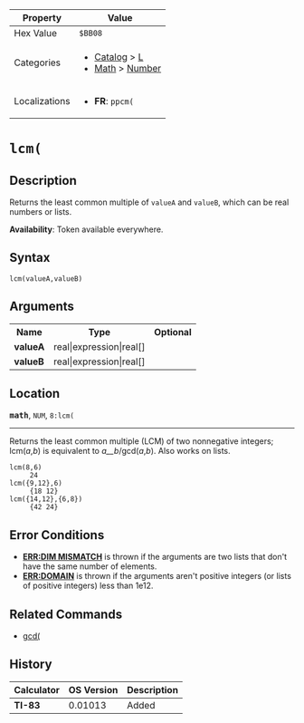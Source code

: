 | Property      | Value |
|---------------|-------|
| Hex Value     | `$BB08`|
| Categories    | <ul><li>[Catalog](<../categories/Catalog.md>) > [L](<../categories/Catalog.md#L>)</li><li>[Math](<../categories/Math.md>) > [Number](<../categories/Math.md#Number>)</li></ul> |
| Localizations | <ul><li><b>FR</b>: `ppcm(`</li></ul> |

# `lcm(`

## Description
Returns the least common multiple of `valueA` and `valueB`, which can be real numbers or lists.


<b>Availability</b>: Token available everywhere.

## Syntax
`lcm(valueA,valueB)`

## Arguments
<table>
<tr><th>Name</th><th>Type</th><th>Optional</th></tr>

<tr><td><b>valueA</b></td><td>real|expression|real[]</td><td></td></tr>

<tr><td><b>valueB</b></td><td>real|expression|real[]</td><td></td></tr>

</table>

## Location
<tt><kbd><b>math</b></kbd></tt>, `NUM`, `8:lcm(`
<hr>

Returns the least common multiple (LCM) of two nonnegative integers; lcm(_a_,_b_) is equivalent to _a__b_/gcd(_a_,_b_). Also works on lists.

```ti-basic
lcm(8,6)
     24
lcm({9,12},6)
     {18 12}
lcm({14,12},{6,8})
     {42 24}
```

## Error Conditions

*   **[ERR:DIM MISMATCH](errors#dimmismatch)** is thrown if the arguments are two lists that don't have the same number of elements.
*   **[ERR:DOMAIN](errors#domain)** is thrown if the arguments aren't positive integers (or lists of positive integers) less than 1e12.

## Related Commands

*   [gcd(](gcd\(.md)

## History
| Calculator | OS Version | Description |
|------------|------------|-------------|
| <b>TI-83</b> | 0.01013 | Added |


